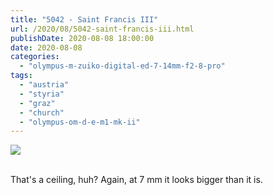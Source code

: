 ```yaml
---
title: "5042 - Saint Francis III"
url: /2020/08/5042-saint-francis-iii.html
publishDate: 2020-08-08 18:00:00
date: 2020-08-08
categories: 
  - "olympus-m-zuiko-digital-ed-7-14mm-f2-8-pro"
tags: 
  - "austria"
  - "styria"
  - "graz"
  - "church"
  - "olympus-om-d-e-m1-mk-ii"
---
```

<div class="container">
<div class="center"><a target="_blank" href="https://d25zfm9zpd7gm5.cloudfront.net/1200x1200/2018/20180705_101949_lr.jpg"><img class="webfeedsFeaturedVisual" src="https://d25zfm9zpd7gm5.cloudfront.net/0600x0600/2018/20180705_101949_lr.jpg" /></a></div>
</div>
<br />

That's a ceiling, huh? Again, at 7 mm it looks bigger than it is.